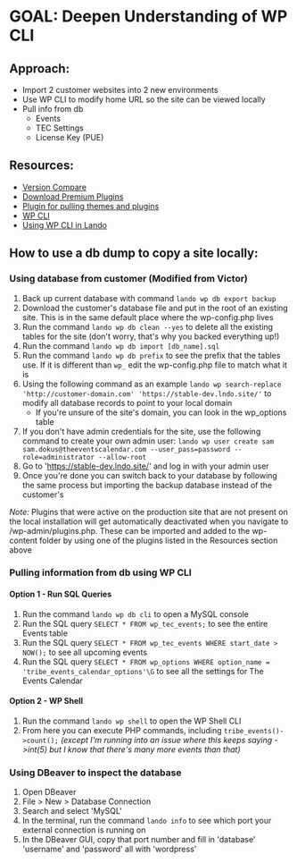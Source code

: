 # GOAL: Deepen Understanding of WP CLI

## Approach:

- Import 2 customer websites into 2 new environments
- Use WP CLI to modify home URL so the site can be viewed locally
- Pull info from db
  - Events
  - TEC Settings
  - License Key (PUE)

## Resources:

- [Version Compare](https://www.php.net/manual/en/function.version-compare.php)
- [Download Premium Plugins](https://gpldl.com/repository/download-premium-wordpress-plugins/)
- [Plugin for pulling themes and plugins](https://wordpress.org/plugins/backwpup/)
- [WP CLI](https://developer.wordpress.org/cli/commands/)
- [Using WP CLI in Lando](https://docs.lando.dev/wordpress/tooling.html)

## How to use a db dump to copy a site locally:

### Using database from customer (Modified from Victor)

1. Back up current database with command `lando wp db export backup`
2. Download the customer's database file and put in the root of an existing site. This is in the same default place where the wp-config.php lives
3. Run the command `lando wp db clean --yes` to delete all the existing tables for the site (don't worry, that's why you backed everything up!)
4. Run the command `lando wp db import [db_name].sql`
5. Run the command `lando wp db prefix` to see the prefix that the tables use. If it is different than `wp_` edit the wp-config.php file to match what it is
6. Using the following command as an example `lando wp search-replace 'http://customer-domain.com' 'https://stable-dev.lndo.site/'` to modify all database records to point to your local domain
   - If you're unsure of the site's domain, you can look in the wp_options table
7. If you don't have admin credentials for the site, use the following command to create your own admin user: `lando wp user create sam sam.dokus@theeventscalendar.com --user_pass=password --role=administrator --allow-root`
8. Go to 'https://stable-dev.lndo.site/' and log in with your admin user
9. Once you're done you can switch back to your database by following the same process but importing the backup database instead of the customer's

_Note:_ Plugins that were active on the production site that are not present on the local installation will get automatically deactivated when you navigate to /wp-admin/plugins.php. These can be imported and added to the wp-content folder by using one of the plugins listed in the Resources section above

### Pulling information from db using WP CLI

#### Option 1 - Run SQL Queries

1. Run the command `lando wp db cli` to open a MySQL console
2. Run the SQL query `SELECT * FROM wp_tec_events;` to see the entire Events table
3. Run the SQL query `SELECT * FROM wp_tec_events WHERE start_date > NOW();` to see all upcoming events
4. Run the SQL query `SELECT * FROM wp_options WHERE option_name = 'tribe_events_calendar_options'\G` to see all the settings for The Events Calendar

#### Option 2 - WP Shell

1. Run the command `lando wp shell` to open the WP Shell CLI
2. From here you can execute PHP commands, including `tribe_events()->count();` _(except I'm running into an issue where this keeps saying ->int(5) but I know that there's many more events than that)_

### Using DBeaver to inspect the database

1.  Open DBeaver
2.  File > New > Database Connection
3.  Search and select 'MySQL'
4.  In the terminal, run the command `lando info` to see which port your external connection is running on
5.  In the DBeaver GUI, copy that port number and fill in 'database' 'username' and 'password' all with 'wordpress'
